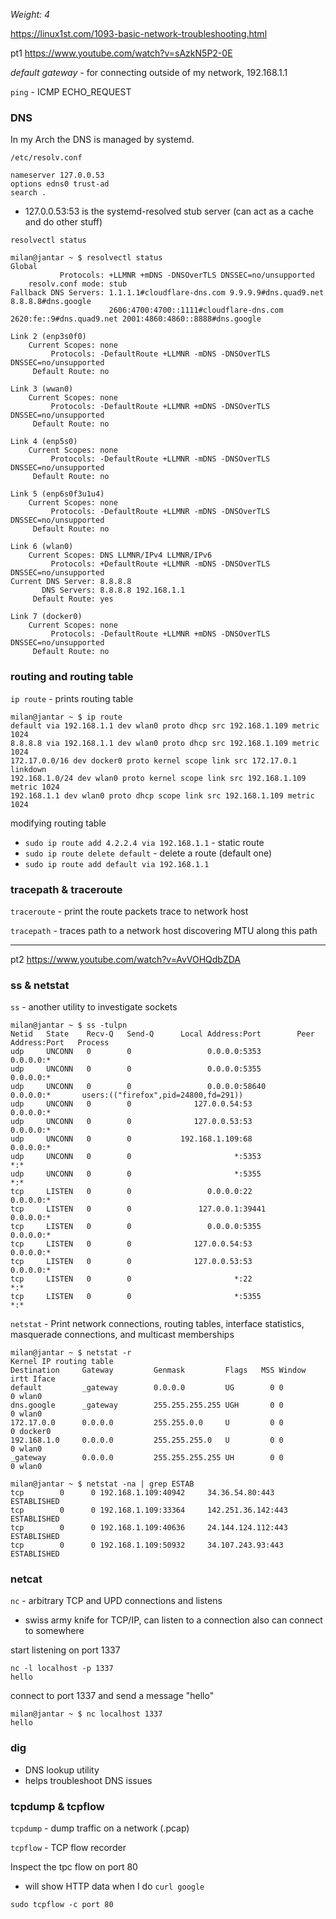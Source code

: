 _Weight: 4_

https://linux1st.com/1093-basic-network-troubleshooting.html

pt1 https://www.youtube.com/watch?v=sAzkN5P2-0E

_default gateway_ - for connecting outside of my network, 192.168.1.1

`ping` - ICMP ECHO_REQUEST 

### DNS

In my Arch the DNS is managed by systemd.

`/etc/resolv.conf`

```
nameserver 127.0.0.53
options edns0 trust-ad
search .
```

- 127.0.0.53:53 is the systemd-resolved stub server (can act as a cache and do other stuff)

`resolvectl status`

```
milan@jantar ~ $ resolvectl status
Global
           Protocols: +LLMNR +mDNS -DNSOverTLS DNSSEC=no/unsupported
    resolv.conf mode: stub
Fallback DNS Servers: 1.1.1.1#cloudflare-dns.com 9.9.9.9#dns.quad9.net 8.8.8.8#dns.google
                      2606:4700:4700::1111#cloudflare-dns.com 2620:fe::9#dns.quad9.net 2001:4860:4860::8888#dns.google

Link 2 (enp3s0f0)
    Current Scopes: none
         Protocols: -DefaultRoute +LLMNR -mDNS -DNSOverTLS DNSSEC=no/unsupported
     Default Route: no

Link 3 (wwan0)
    Current Scopes: none
         Protocols: -DefaultRoute +LLMNR +mDNS -DNSOverTLS DNSSEC=no/unsupported
     Default Route: no

Link 4 (enp5s0)
    Current Scopes: none
         Protocols: -DefaultRoute +LLMNR -mDNS -DNSOverTLS DNSSEC=no/unsupported
     Default Route: no

Link 5 (enp6s0f3u1u4)
    Current Scopes: none
         Protocols: -DefaultRoute +LLMNR -mDNS -DNSOverTLS DNSSEC=no/unsupported
     Default Route: no

Link 6 (wlan0)
    Current Scopes: DNS LLMNR/IPv4 LLMNR/IPv6
         Protocols: +DefaultRoute +LLMNR -mDNS -DNSOverTLS DNSSEC=no/unsupported
Current DNS Server: 8.8.8.8
       DNS Servers: 8.8.8.8 192.168.1.1
     Default Route: yes

Link 7 (docker0)
    Current Scopes: none
         Protocols: -DefaultRoute +LLMNR +mDNS -DNSOverTLS DNSSEC=no/unsupported
     Default Route: no
```

### routing and routing table

`ip route` - prints routing table

```
milan@jantar ~ $ ip route
default via 192.168.1.1 dev wlan0 proto dhcp src 192.168.1.109 metric 1024
8.8.8.8 via 192.168.1.1 dev wlan0 proto dhcp src 192.168.1.109 metric 1024
172.17.0.0/16 dev docker0 proto kernel scope link src 172.17.0.1 linkdown
192.168.1.0/24 dev wlan0 proto kernel scope link src 192.168.1.109 metric 1024
192.168.1.1 dev wlan0 proto dhcp scope link src 192.168.1.109 metric 1024
```

modifying routing table

- `sudo ip route add 4.2.2.4 via 192.168.1.1` - static route
- `sudo ip route delete default` - delete a route (default one)
- `sudo ip route add default via 192.168.1.1`

### tracepath & traceroute

`traceroute` - print the route packets trace to network host

`tracepath` - traces path to a network host discovering MTU along this path

---
pt2 https://www.youtube.com/watch?v=AvVOHQdbZDA

### ss & netstat

`ss` - another utility to investigate sockets

```
milan@jantar ~ $ ss -tulpn
Netid   State    Recv-Q   Send-Q      Local Address:Port        Peer Address:Port   Process
udp     UNCONN   0        0                 0.0.0.0:5353             0.0.0.0:*
udp     UNCONN   0        0                 0.0.0.0:5355             0.0.0.0:*
udp     UNCONN   0        0                 0.0.0.0:58640            0.0.0.0:*       users:(("firefox",pid=24800,fd=291))
udp     UNCONN   0        0              127.0.0.54:53               0.0.0.0:*
udp     UNCONN   0        0              127.0.0.53:53               0.0.0.0:*
udp     UNCONN   0        0           192.168.1.109:68               0.0.0.0:*
udp     UNCONN   0        0                       *:5353                   *:*
udp     UNCONN   0        0                       *:5355                   *:*
tcp     LISTEN   0        0                 0.0.0.0:22               0.0.0.0:*
tcp     LISTEN   0        0               127.0.0.1:39441            0.0.0.0:*
tcp     LISTEN   0        0                 0.0.0.0:5355             0.0.0.0:*
tcp     LISTEN   0        0              127.0.0.54:53               0.0.0.0:*
tcp     LISTEN   0        0              127.0.0.53:53               0.0.0.0:*
tcp     LISTEN   0        0                       *:22                     *:*
tcp     LISTEN   0        0                       *:5355                   *:*
```

`netstat` - Print  network  connections, routing tables, interface statistics, masquerade connections, and multicast memberships

```
milan@jantar ~ $ netstat -r
Kernel IP routing table
Destination     Gateway         Genmask         Flags   MSS Window  irtt Iface
default         _gateway        0.0.0.0         UG        0 0          0 wlan0
dns.google      _gateway        255.255.255.255 UGH       0 0          0 wlan0
172.17.0.0      0.0.0.0         255.255.0.0     U         0 0          0 docker0
192.168.1.0     0.0.0.0         255.255.255.0   U         0 0          0 wlan0
_gateway        0.0.0.0         255.255.255.255 UH        0 0          0 wlan0
```


```
milan@jantar ~ $ netstat -na | grep ESTAB
tcp        0      0 192.168.1.109:40942     34.36.54.80:443         ESTABLISHED
tcp        0      0 192.168.1.109:33364     142.251.36.142:443      ESTABLISHED
tcp        0      0 192.168.1.109:40636     24.144.124.112:443      ESTABLISHED
tcp        0      0 192.168.1.109:50932     34.107.243.93:443       ESTABLISHED
```


### netcat

`nc` - arbitrary TCP and UPD connections and listens

- swiss army knife for TCP/IP, can listen to a connection also can connect to somewhere

start listening on port 1337
```
nc -l localhost -p 1337
hello
```

connect to port 1337 and send a message "hello"

```
milan@jantar ~ $ nc localhost 1337
hello
```


### dig

- DNS lookup utility
- helps troubleshoot DNS issues


### tcpdump & tcpflow

`tcpdump` - dump traffic on a network (.pcap)

`tcpflow` - TCP flow recorder


Inspect the tpc flow on port 80
- will show HTTP data when I do `curl google`

```
sudo tcpflow -c port 80
```

